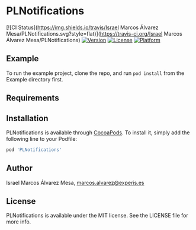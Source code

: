 # PLNotifications

[![CI Status](https://img.shields.io/travis/Israel Marcos Álvarez Mesa/PLNotifications.svg?style=flat)](https://travis-ci.org/Israel Marcos Álvarez Mesa/PLNotifications)
[![Version](https://img.shields.io/cocoapods/v/PLNotifications.svg?style=flat)](https://cocoapods.org/pods/PLNotifications)
[![License](https://img.shields.io/cocoapods/l/PLNotifications.svg?style=flat)](https://cocoapods.org/pods/PLNotifications)
[![Platform](https://img.shields.io/cocoapods/p/PLNotifications.svg?style=flat)](https://cocoapods.org/pods/PLNotifications)

## Example

To run the example project, clone the repo, and run `pod install` from the Example directory first.

## Requirements

## Installation

PLNotifications is available through [CocoaPods](https://cocoapods.org). To install
it, simply add the following line to your Podfile:

```ruby
pod 'PLNotifications'
```

## Author

Israel Marcos Álvarez Mesa, marcos.alvarez@experis.es

## License

PLNotifications is available under the MIT license. See the LICENSE file for more info.
